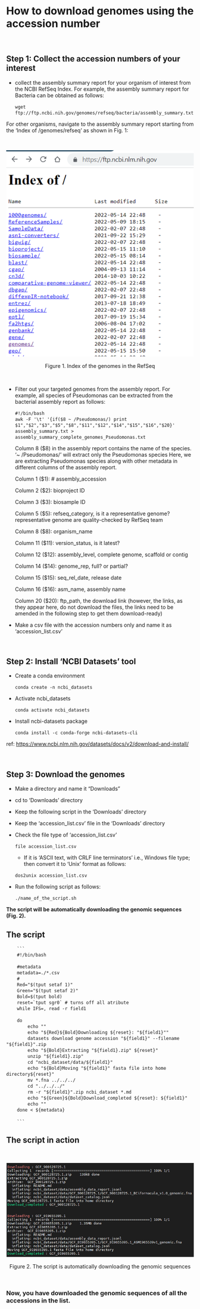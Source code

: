 # **How to download genomes using the accession number** 

<br />


## **Step 1: Collect the accession numbers of your interest**


- collect the assembly summary report for your organism of interest from the NCBI RefSeq Index. For example, the assembly summary report for Bacteria can be obtained as follows:


    ```
    wget ftp://ftp.ncbi.nih.gov/genomes/refseq/bacteria/assembly_summary.txt
    ```
    
    
For other organisms, navigate to the assembly summary report starting from the ‘Index of /genomes/refseq’ as shown in Fig. 1:


<br />
<p align="center">
  <img 
    src="https://github.com/asadprodhan/How-to-download-genomes-using-the-accession-number/blob/main/Index_NCBI.PNG"
  >
</p>
<p align = "center">
Figure 1. Index of the genomes in the RefSeq
</p>
<br />


- Filter out your targeted genomes from the assembly report. For example, all species of Pseudomonas can be extracted from the bacterial assembly report as follows:


    ```
    #!/bin/bash
    awk -F '\t' '{if($8 ~ /Pseudomonas/) print $1","$2","$3","$5","$8","$11","$12","$14","$15","$16","$20}' assembly_summary.txt > assembly_summary_complete_genomes_Pseudomonas.txt
    ```
    
    
    Column 8 ($8) in the assembly report contains the name of the species. ‘~ /Pseudomonas/’ will extract only the Pseudomonas species
    Here, we are extracting Pseudomonas species along with other metadata in different columns of the assembly report.
    
    
    Column 1 ($1):  # assembly_accession
    
    
    Column 2 ($2):  bioproject ID
    
    
    Column 3 ($3):  biosample ID
    
    
    Column 5 ($5):  refseq_category, is it a representative genome? representative genome are quality-checked by RefSeq team 
    
    
    Column 8 ($8):  organism_name
    
    
    Column 11 ($11):  version_status, is it latest?
    
    
    Column 12 ($12):  assembly_level, complete genome, scaffold or contig
    
    
    Column 14 ($14):  genome_rep, full? or partial?
    
    
    Column 15 ($15):  seq_rel_date, release date
    
    
    Column 16 ($16):  asm_name, assembly name
    
    
    Column 20 ($20):  ftp_path, the download link (however, the links, as they appear here, do not download the files, the links need to be amended in the following step to get them download-ready)
    
    
- Make a csv file with the accession numbers only and name it as ‘accession_list.csv’

<br />

## **Step 2: Install ‘NCBI Datasets’ tool**


- Create a conda environment


    ```
    conda create -n ncbi_datasets
    ```


- Activate ncbi_datasets



    ```
    conda activate ncbi_datasets
    ```


- Install ncbi-datasets package


    ```
    conda install -c conda-forge ncbi-datasets-cli
    ```


ref: https://www.ncbi.nlm.nih.gov/datasets/docs/v2/download-and-install/

<br />

## **Step 3: Download the genomes**


- Make a directory and name it “Downloads”


- cd to ‘Downloads’ directory


- Keep the following script in the ‘Downloads’ directory 


- Keep the ‘accession_list.csv’ file in the ‘Downloads’ directory


- Check the file type of ‘accession_list.csv’


    ```
    file accession_list.csv
    ```
    
    
    - If it is ‘ASCII text, with CRLF line terminators’ i.e., Windows file type; then convert it to ‘Unix’ format as follows:
    
    
    ```
    dos2unix accession_list.csv
    ```
    
    
- Run the following script as follows:


    ```
    ./name_of_the_script.sh
    ```


**The script will be automatically downloading the genomic sequences (Fig. 2).**


## **The script**


        ```
        #!/bin/bash

        #metadata
        metadata=./*.csv
        #
        Red="$(tput setaf 1)"
        Green="$(tput setaf 2)"
        Bold=$(tput bold)
        reset=`tput sgr0` # turns off all atribute
        while IFS=, read -r field1  

        do 
            echo ""
            echo "${Red}${Bold}Downloading ${reset}: "${field1}"" 
            datasets download genome accession "${field1}" --filename "${field1}".zip
            echo "${Bold}Extracting "${field1}.zip" ${reset}"
            unzip "${field1}.zip" 
            cd "ncbi_dataset/data/${field1}" 
            echo "${Bold}Moving "${field1}" fasta file into home directory${reset}"
            mv *.fna ../../../
            cd "../../../"
            rm -r "${field1}".zip ncbi_dataset *.md  
            echo "${Green}${Bold}Download_completed ${reset}: ${field1}" 
            echo ""
        done < ${metadata}

        ```

## **The script in action**


<br />
<p align="center">
  <img 
    src="https://github.com/asadprodhan/How-to-download-genomes-using-the-accession-number/blob/main/Output.PNG"
  >
</p>
<p align = "center">
Figure 2. The script is automatically downloading the genomic sequences
</p>

<br />


### **Now, you have downloaded the genomic sequences of all the accessions in the list.**


